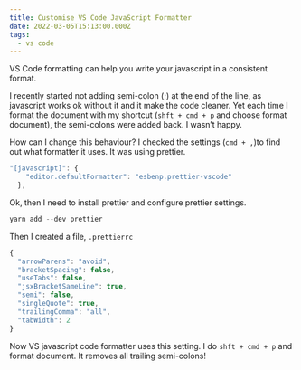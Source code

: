 ```yaml
---
title: Customise VS Code JavaScript Formatter
date: 2022-03-05T15:13:00.000Z
tags:
  - vs code
---
```


VS Code formatting can help you write your javascript in a consistent format. 

I recently started not adding semi-colon (;) at the end of the line, as javascript works ok without it and it make the code cleaner. Yet each time I format the document with my shortcut (`shft + cmd + p` and choose format document), the semi-colons were added back. I wasn’t happy.

How can I change this behaviour? I checked the settings (`cmd + ,`)to find out what formatter it uses. It was using prettier.

```javascript
"[javascript]": {
    "editor.defaultFormatter": "esbenp.prettier-vscode"
  },
```

Ok, then I need to install prettier and configure prettier settings.

```javascript
yarn add --dev prettier
```

Then I created a file, `.prettierrc`

```javascript
{
  "arrowParens": "avoid",
  "bracketSpacing": false,
  "useTabs": false,
  "jsxBracketSameLine": true,
  "semi": false,
  "singleQuote": true,
  "trailingComma": "all",
  "tabWidth": 2
}
```

Now VS javascript code formatter uses this setting. I do `shft + cmd + p` and format document. It removes all trailing semi-colons!

